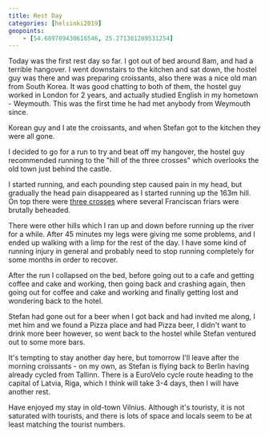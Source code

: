 ```yaml
--- 
title: Rest Day
categories: [helsinki2019]
geopoints:
    - [54.689709430616546, 25.271301269531254]
---
```


Today was the first rest day so far. I got out of bed around 8am, and had a
terrible hangover. I went downstairs to the kitchen and sat down, the hostel
guy was there and was preparing croissants, also there was a nice old man from
South Korea. It was good chatting to both of them, the hostel guy worked in
London for 2 years, and actually studied English in my hometown - Weymouth.
This was the first time he had met anybody from Weymouth since.

Korean guy and I ate the croissants, and when Stefan got to the kitchen
they were all gone.

I decided to go for a run to try and beat off my hangover, the hostel guy
recommended running to the "hill of the three crosses" which overlooks the old
town just behind the castle.

I started running, and each pounding step caused pain in my head, but
gradually the head pain disappeared as I started running up the 163m hill. On
top there were [three crosses](https://en.wikipedia.org/wiki/Three_Crosses)
where several Franciscan friars were brutally beheaded.

There were other hills which I ran up and down before running up the river for
a while. After 45 minutes my legs were giving me some problems, and I ended up
walking with a limp for the rest of the day. I have some kind of running
injury in general and probably need to stop running completely for some months
in order to recover.

After the run I collapsed on the bed, before going out to a cafe and getting
coffee and cake and working, then going back and crashing again, then
going out for coffee and cake and working and finally getting lost and
wondering back to the hotel.

Stefan had gone out for a beer when I got back and had invited me along, I met
him and we found a Pizza place and had Pizza beer, I didn't want to
drink more beer however, so went back to the hostel while Stefan ventured out
to some more bars.

It's tempting to stay another day here, but tomorrow I'll leave after the
morning croissants - on my own, as Stefan is flying back to Berlin having
already cycled from Tallinn. There is a EuroVelo cycle route heading to the
capital of Latvia, Riga, which I think will take 3-4 days, then I will have
another rest.

Have enjoyed my stay in old-town Vilnius. Although it's touristy, it is not
saturated with tourists, and there is lots of space and locals seem to be at
least matching the tourist numbers.

